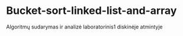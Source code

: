 # Bucket-sort-linked-list-and-array
Algoritmų sudarymas ir analizė laboratorinis1 diskinėje atmintyje
